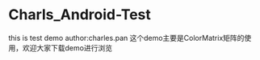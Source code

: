 # Charls_Android-Test
this is test demo
author:charles.pan
这个demo主要是ColorMatrix矩阵的使用，欢迎大家下载demo进行浏览
